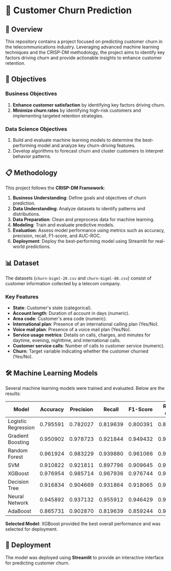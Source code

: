 # 🌟 Customer Churn Prediction  

## 📖 Overview  
This repository contains a project focused on predicting customer churn in the telecommunications industry. Leveraging advanced machine learning techniques and the CRISP-DM methodology, the project aims to identify key factors driving churn and provide actionable insights to enhance customer retention.  

## 🎯 Objectives  
### Business Objectives  
1. **Enhance customer satisfaction** by identifying key factors driving churn.  
2. **Minimize churn rates** by identifying high-risk customers and implementing targeted retention strategies.  

### Data Science Objectives  
1. Build and evaluate machine learning models to determine the best-performing model and analyze key churn-driving features.  
2. Develop algorithms to forecast churn and cluster customers to interpret behavior patterns.  

## 📋 Methodology  
This project follows the **CRISP-DM Framework**:  
1. **Business Understanding**: Define goals and objectives of churn prediction.  
2. **Data Understanding**: Analyze datasets to identify patterns and distributions.  
3. **Data Preparation**: Clean and preprocess data for machine learning.  
4. **Modeling**: Train and evaluate predictive models.  
5. **Evaluation**: Assess model performance using metrics such as accuracy, precision, recall, F1-score, and AUC-ROC.  
6. **Deployment**: Deploy the best-performing model using Streamlit for real-world predictions.  

## 📊 Dataset  
The datasets (`churn-bigml-20.csv` and `churn-bigml-80.csv`) consist of customer information collected by a telecom company.  

### Key Features  
- **State**: Customer's state (categorical).  
- **Account length**: Duration of account in days (numeric).  
- **Area code**: Customer's area code (numeric).  
- **International plan**: Presence of an international calling plan (Yes/No).  
- **Voice mail plan**: Presence of a voice mail plan (Yes/No).  
- **Service usage metrics**: Details on calls, charges, and minutes for daytime, evening, nighttime, and international calls.  
- **Customer service calls**: Number of calls to customer service (numeric).  
- **Churn**: Target variable indicating whether the customer churned (Yes/No).  

## 🛠️ Machine Learning Models  
Several machine learning models were trained and evaluated. Below are the results:  

| Model               | Accuracy | Precision | Recall   | F1-Score | ROC-AUC  |  
|---------------------|----------|-----------|----------|----------|----------|  
| Logistic Regression | 0.795591 | 0.782027  | 0.819639 | 0.800391 | 0.871555 |  
| Gradient Boosting   | 0.950902 | 0.978723  | 0.921844 | 0.949432 | 0.985699 |  
| Random Forest       | 0.961924 | 0.983229  | 0.939880 | 0.961066 | 0.995153 |  
| SVM                 | 0.910822 | 0.921811  | 0.897796 | 0.909645 | 0.970346 |  
| XGBoost             | 0.976954 | 0.985714  | 0.967936 | 0.976744 | 0.994671 |  
| Decision Tree       | 0.916834 | 0.904669  | 0.931864 | 0.918065 | 0.916834 |  
| Neural Network      | 0.945892 | 0.937132  | 0.955912 | 0.946429 | 0.982876 |  
| AdaBoost            | 0.865731 | 0.902870  | 0.819639 | 0.859244 | 0.936283 |  

**Selected Model**: XGBoost provided the best overall performance and was selected for deployment.  

## 🚀 Deployment  
The model was deployed using **Streamlit** to provide an interactive interface for predicting customer churn.  



